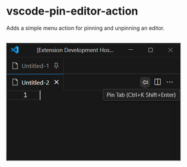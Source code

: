# vscode-pin-editor-action

Adds a simple menu action for pinning and unpinning an editor.<br>
<br>

<p align="center">

![Demonstration of the contributed button to the editor actions menu](img/image.png)

</p>
